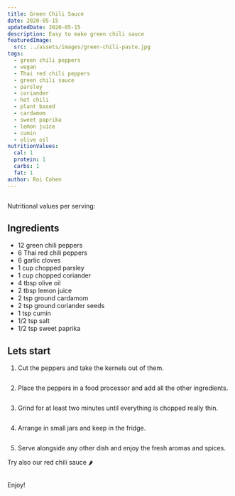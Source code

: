 ```yaml
---
title: Green Chili Sauce
date: 2020-05-15
updatedDate: 2020-05-15
description: Easy to make green chili sauce
featuredImage:
  src: ../assets/images/green-chili-paste.jpg
tags:
  - green chili peppers
  - vegan
  - Thai red chili peppers
  - green chili sauce
  - parsley
  - coriander
  - hot chili
  - plant based
  - cardamom
  - sweet paprika
  - lemon juice
  - cumin
  - olive oil
nutritionValues:
  cal: 1
  protein: 1
  carbs: 1
  fat: 1
author: Roi Cohen
---
```


<Image filename="green-chili-paste"/>

Nutritional values per serving:
<NutritionValues fileName="green-chili-sauce"/>

## Ingredients

- 12 green chili peppers
- 6 Thai red chili peppers
- 6 garlic cloves
- 1 cup chopped parsley
- 1 cup chopped coriander
- 4 tbsp olive oil
- 2 tbsp lemon juice
- 2 tsp ground cardamom
- 2 tsp ground coriander seeds
- 1 tsp cumin
- 1/2 tsp salt
- 1/2 tsp sweet paprika

## Lets start 

1. Cut the peppers and take the kernels out of them.

<Image filename="chili-garlic-coriander"/>

2. Place the peppers in a food processor and add all the other ingredients.

<Image filename="chili-paste-blender"/>

3. Grind for at least two minutes until everything is chopped really thin.

<Image filename="chili-paste-grinded"/>

4. Arrange in small jars and keep in the fridge.

<Image filename="green-chili-paste-jars"/>

5. Serve alongside any other dish and enjoy the fresh aromas and spices.

Try also our red chili sauce 🌶️

<Image filename="green-red-chili-paste-saucer"/>

Enjoy!
